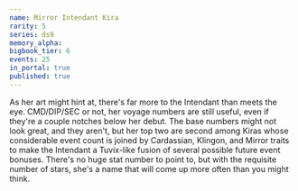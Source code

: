 ```yaml
---
name: Mirror Intendant Kira
rarity: 5
series: ds9
memory_alpha:
bigbook_tier: 6
events: 25
in_portal: true
published: true
---
```


As her art might hint at, there's far more to the Intendant than meets the eye. CMD/DIP/SEC or not, her voyage numbers are still useful, even if they're a couple notches below her debut. The base numbers might not look great, and they aren't, but her top two are second among Kiras whose considerable event count is joined by Cardassian, Klingon, and Mirror traits to make the Intendant a Tuvix-like fusion of several possible future event bonuses. There's no huge stat number to point to, but with the requisite number of stars, she's a name that will come up more often than you might think.
